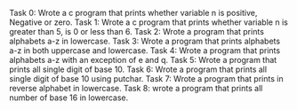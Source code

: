 Task 0: Wrote a c program that prints whether variable n is positive, Negative or zero.
Task 1: Wrote a c program that prints whether variable n is greater than 5, is 0 or less than 6.
Task 2: Wrote a program that prints alphabets a-z in lowercase.
Task 3: Wrote a program that prints alphabets a-z in both uppercase and lowercase.
Task 4: Wrote a program that prints alphabets a-z with an exception of e and q.
Task 5: Wrote a program that prints all single digit of base 10.
Task 6: Wrote a program that prints all single digit of base 10 using putchar.
Task 7: Wrote a program that prints in reverse alphabet in lowercase.
Task 8: wrote a program that prints all number of base 16 in lowercase.
